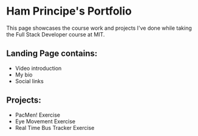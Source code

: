 # Ham Principe's Portfolio

<p>This page showcases the course work and projects I've done while taking the Full Stack Developer course at MIT.</p2>
<h2>Landing Page contains:</h2>
<ul>
    <li>Video introduction</li>
  <li>My bio</li>
    <li>Social links</li>
</ul>

<h2>Projects:</h2>
<ul>
    <li>PacMen! Exercise</li>
    <li>Eye Movement Exercise</li>
    <li>Real Time Bus Tracker Exercise</li>
</ul>
